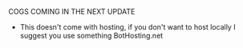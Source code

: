 COGS COMING IN THE NEXT UPDATE

- This doesn't come with hosting, if you don't want to host locally I suggest you use something BotHosting.net
